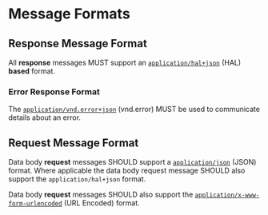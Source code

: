 # Message Formats

## Response Message Format
All **response** messages MUST support an [`application/hal+json`](http://stateless.co/hal_specification.html) (HAL) **based** format.

### Error Response Format
The [`application/vnd.error+json`](https://github.com/blongden/vnd.error) (vnd.error) MUST be used to communicate details about an error.


## Request Message Format
Data body **request** messages SHOULD support a [`application/json`](http://www.json.org) (JSON) format. Where applicable the data body request message SHOULD also support the `application/hal+json` format.

Data body **request** messages SHOULD also support the [`application/x-www-form-urlencoded`](https://tools.ietf.org/html/rfc1866#section-8.2.1) (URL Encoded) format.




